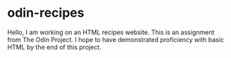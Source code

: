 # odin-recipes

Hello, I am working on an HTML recipes website.
This is an assignment from The Odin Project.
I hope to have demonstrated proficiency with basic HTML by the end of this project.
